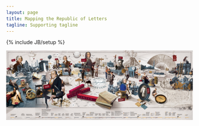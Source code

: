 ```yaml
---
layout: page
title: Mapping the Republic of Letters
tagline: Supporting tagline
---
```

{% include JB/setup %}

![Alt text](assets/themes/twitter/images/panorama.jpg)

